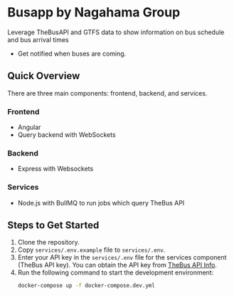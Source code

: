 # Busapp by Nagahama Group
Leverage TheBusAPI and GTFS data to show information on bus schedule and bus arrival times

- Get notified when buses are coming.

## Quick Overview
There are three main components: frontend, backend, and services.

### Frontend
- Angular
- Query backend with WebSockets

### Backend
- Express with Websockets

### Services
- Node.js with BullMQ to run jobs which query TheBus API

## Steps to Get Started

1. Clone the repository.
2. Copy `services/.env.example` file to `services/.env`.
3. Enter your API key in the `services/.env` file for the services component (TheBus API key). You can obtain the API key from [TheBus API Info](https://hea.thebus.org/api_info.asp).
4. Run the following command to start the development environment:
    ```bash
    docker-compose up -f docker-compose.dev.yml
    ```